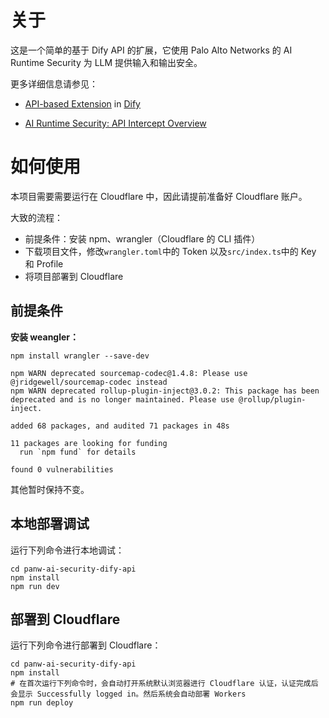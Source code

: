 # 关于

这是一个简单的基于 Dify API 的扩展，它使用 Palo Alto Networks 的 AI Runtime Security 为 LLM 提供输入和输出安全。

更多详细信息请参见：

- [API-based Extension](https://docs.dify.ai/advanced/extension/api_based_extension) in [Dify](https://dify.ai/)

- [AI Runtime Security: API Intercept Overview](https://docs.paloaltonetworks.com/ai-runtime-security/activation-and-onboarding/ai-runtime-security-api-intercept-overview)



# 如何使用

本项目需要需要运行在 Cloudflare 中，因此请提前准备好 Cloudflare 账户。



大致的流程：

- 前提条件：安装 npm、wrangler（Cloudflare 的 CLI 插件）
- 下载项目文件，修改`wrangler.toml`中的 Token 以及`src/index.ts`中的 Key 和 Profile
- 将项目部署到 Cloudflare

## 前提条件

**安装 weangler：**

```shell
npm install wrangler --save-dev
```

```shell
npm WARN deprecated sourcemap-codec@1.4.8: Please use @jridgewell/sourcemap-codec instead
npm WARN deprecated rollup-plugin-inject@3.0.2: This package has been deprecated and is no longer maintained. Please use @rollup/plugin-inject.

added 68 packages, and audited 71 packages in 48s

11 packages are looking for funding
  run `npm fund` for details

found 0 vulnerabilities
```

其他暂时保持不变。

## 本地部署调试

运行下列命令进行本地调试：

```shell
cd panw-ai-security-dify-api
npm install
npm run dev
```

## 部署到 Cloudflare

运行下列命令进行部署到 Cloudflare：

```shell
cd panw-ai-security-dify-api
npm install
# 在首次运行下列命令时，会自动打开系统默认浏览器进行 Cloudflare 认证，认证完成后会显示 Successfully logged in。然后系统会自动部署 Workers
npm run deploy
```

